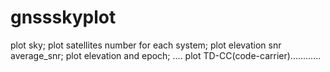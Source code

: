 # gnssskyplot
plot sky;
plot satellites number for each system;
plot elevation snr average_snr;
plot elevation and epoch;
....
plot TD-CC(code-carrier)............
